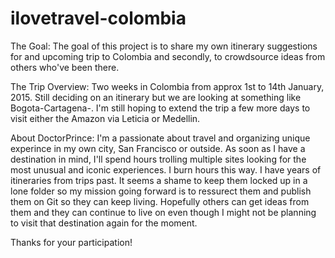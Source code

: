 ilovetravel-colombia
====================

The Goal: The goal of this project is to share my own itinerary suggestions for and upcoming trip to Colombia and secondly, to crowdsource ideas from others who've been there. 

The Trip Overview: Two weeks in Colombia from approx 1st to 14th January, 2015. Still deciding on an itinerary but we are looking at something like Bogota-Cartagena-. I'm still hoping to extend the trip a few more days to visit either the Amazon via Leticia or Medellin. 

About DoctorPrince: I'm a passionate about travel and organizing unique experince in my own city, San Francisco or outside. As soon as I have a destination in mind, I'll spend hours trolling multiple sites looking for the most unusual and iconic experiences. I burn hours this way. I have years of itineraries from trips past. It seems a shame to keep them locked up in a lone folder so my mission going forward is to ressurect them and publish them on Git so they can keep living. Hopefully others can get ideas from them and they can continue to live on even though I might not be planning to visit that destination again for the moment.

Thanks for your participation! 
